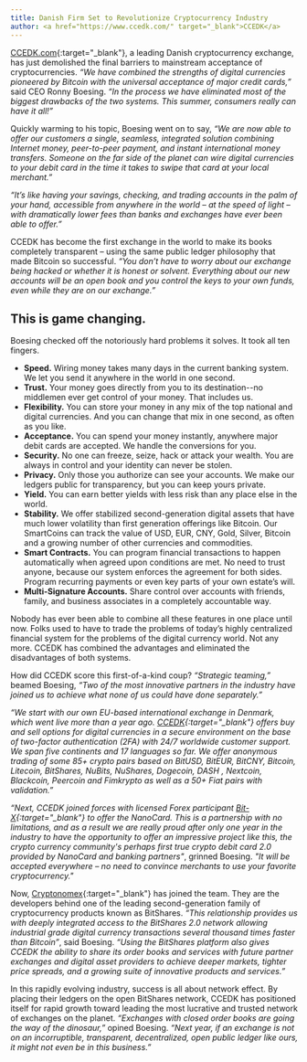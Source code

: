 ```yaml
---
title: Danish Firm Set to Revolutionize Cryptocurrency Industry
author: <a href="https://www.ccedk.com/" target="_blank">CCEDK</a>
---
```


[CCEDK.com](https://www.ccedk.com/){:target="_blank"}, a leading Danish cryptocurrency exchange, has just demolished the
final barriers to mainstream acceptance of cryptocurrencies. *“We have combined the strengths of digital currencies
pioneered by Bitcoin with the universal acceptance of major credit cards,”* said CEO Ronny Boesing. *“In the process we
have eliminated most of the biggest drawbacks of the two systems.  This summer, consumers really can have it all!”*

<!--more-->

Quickly warming to his topic, Boesing went on to say, *“We are now able to offer our customers a single, seamless,
integrated solution combining Internet money, peer-to-peer payment, and instant international money transfers.
Someone on the far side of the planet can wire digital currencies to your debit card in the time it takes to
swipe that card at your local merchant.”*

*“It’s like having your savings, checking, and trading accounts in the palm of your hand, accessible from anywhere in
the world – at the speed of light – with dramatically lower fees than banks and exchanges have ever been able to
offer.”*

CCEDK has become the first exchange in the world to make its books completely transparent – using the same public ledger
philosophy that made Bitcoin so successful. *“You don’t have to worry about our exchange being hacked or whether it is
honest or solvent. Everything about our new accounts will be an open book and you control the keys to your own funds,
even while they are on our exchange.”*

## This is game changing.

Boesing checked off the notoriously hard problems it solves.  It took all ten fingers.

* **Speed.** Wiring money takes many days in the current banking system. We let you send it anywhere in the world in one second.
* **Trust.** Your money goes directly from you to its destination--no middlemen ever get control of your money. That includes us.
* **Flexibility.** You can store your money in any mix of the top national and digital currencies. And you can change
that mix in one second, as often as you like.
* **Acceptance.** You can spend your money instantly, anywhere major debit cards are accepted. We handle the conversions for you.
* **Security.** No one can freeze, seize, hack or attack your wealth. You are always in control and your identity can never be stolen.
* **Privacy.** Only those you authorize can see your accounts. We make our ledgers public for transparency, but you can keep yours private.
* **Yield.** You can earn better yields with less risk than any place else in the world.
* **Stability.** We offer stabilized second-generation digital assets that have much lower volatility than first
generation offerings like Bitcoin. Our SmartCoins can track the value of USD, EUR, CNY, Gold, Silver, Bitcoin and a
growing number of other currencies and commodities.
* **Smart Contracts.** You can program financial transactions to happen automatically when agreed upon conditions are
met.  No need to trust anyone, because our system enforces the agreement for both sides. Program recurring payments or
even key parts of your own estate’s will.
* **Multi-Signature Accounts.** Share control over accounts with friends, family, and business associates in a completely accountable way.

Nobody has ever been able to combine all these features in one place until now. Folks used to have to trade the problems
of today’s highly centralized financial system for the problems of the digital currency world.  Not any more.  CCEDK has
combined the advantages and eliminated the disadvantages of both systems.

How did CCEDK score this first-of-a-kind coup?  *“Strategic teaming,”* beamed Boesing, *“Two of the most innovative
partners in the industry have joined us to achieve what none of us could have done separately.”*

*“We start with our own EU-based international exchange in Denmark, which went live more than a year ago.
[CCEDK](https://www.ccedk.com/){:target="_blank"} offers buy and sell options for digital currencies in a secure
environment on the base of two-factor authentication (2FA) with 24/7 worldwide customer support.  We span five
continents and 17 languages so far. We offer anonymous trading of some 85+ crypto pairs based on BitUSD, BitEUR, BitCNY,
Bitcoin, Litecoin, BitShares, NuBits, NuShares, Dogecoin, DASH , Nextcoin, Blackcoin, Peercoin and Fimkrypto as well as
a 50+ Fiat pairs with validation.”*

*“Next, CCEDK joined forces with licensed Forex participant [Bit-X](https://bit-x.com){:target="_blank"} to offer
the NanoCard. This is a partnership with no limitations, and as a result we are really proud after only one year in the
industry to have the opportunity to offer an impressive project like this, the crypto currency community's perhaps first
true crypto debit card 2.0 provided by NanoCard and banking partners"*, grinned Boesing. *"It will be accepted everywhere
– no need to convince merchants to use your favorite cryptocurrency."*

Now, [Cryptonomex](https://cryptonomex.com){:target="_blank"} has joined the team. They are the developers behind
one of the leading second-generation family of cryptocurrency products known as BitShares. *“This relationship provides
us with deeply integrated access to the BitShares 2.0 network allowing industrial grade digital currency transactions
several thousand times faster than Bitcoin”*, said Boesing. *“Using the BitShares platform also gives CCEDK the ability
to share its order books and services with future partner exchanges and digital asset providers to achieve deeper
markets, tighter price spreads, and a growing suite of innovative products and services.”*

In this rapidly evolving industry, success is all about network effect.  By placing their ledgers on the open BitShares
network, CCEDK has positioned itself for rapid growth toward leading the most lucrative and trusted network of exchanges
on the planet. *“Exchanges with closed order books are going the way of the dinosaur,”* opined Boesing.  *“Next year,
if an exchange is not on an incorruptible, transparent, decentralized, open public ledger like ours, it might not even
be in this business.”*
